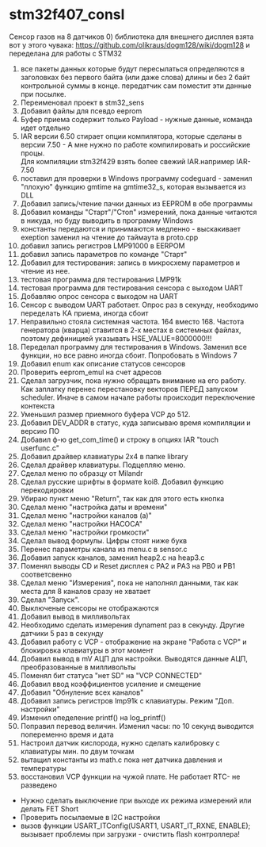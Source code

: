 # stm32f407_consl
Сенсор газов на 8 датчиков
0) библиотека для внешнего дисплея взята вот у этого чувака: https://github.com/olikraus/dogm128/wiki/dogm128 и переделана для работы с STM32
1) все пакеты данных которые будут пересылаться определяются в заголовках
   без первого байта (или даже слова) длины и без 2 байт контрольной суммы в конце.
   передатчик сам поместит эти данные при посылке. 
2) Переименовал проект в stm32_sens
3) Добавил файлы для псевдо eeprom
4) Буфер приема содержит только Payload - нужные данные, команда идет отдельно
5) IAR версии 6.50 стирает опции компилятора, которые сделаны в версии 7.50 - 
   А мне нужно по работе компилировать и российские процы.  
   Для компиляции stm32f429 взять более свежий IAR.например IAR-7.50 
6) поставил для проверки в Windows программу codeguard - заменил "плохую"
   функцию gmtime на gmtime32_s, которая вызывается из DLL
7) Добавил запись/чтение пачки данных из EEPROM в обе программы
8) Добавил команды "Старт"/"Стоп" измерений, пока данные читаются в никуда,
   но буду выводить в программу Windows
9) константы передаются и принимаются медленно - выскакивает exeption
   заменил на чтение до таймаута в proto.cpp
10) добавил запись регистров LMP91000 в EERPOM
11) добавил запись параметров по команде "Старт"
12) Добавил для тестирования: запись в микросхему параметров и чтение из нее.
13) тестовая программа для тестирования LMP91k
14) тестовая программа для тестирования сенсора с выходом UART
15) Добавляю опрос сенсора с выходом на UART
16) Сенсор с выводом UART работает. Опрос раз в секунду, необходимо переделать КА приема, иногда сбоит
17) Неправильно стояла системная частота. 164 вместо 168. Частота генератора (кварца) ставится в 2-х местах
   в системных файлах, поэтому дефиницией указывать HSE_VALUE=8000000!!!
18) Переделал программу для тестирования в Windows. Заменил все функции, но все равно иногда сбоит. Попробовать в Windows 7 
19) Добавил enum как описание статусов сенсоров
20) Проверить eeprom_emul на счет адресов
21) Сделал загрузчик, пока нужно обращать внимание на его работу. Как заплатку перенес перестановку
    векторов ПЕРЕД запуском scheduler. Иначе в самом начале работы происходит переключение контекста
22) Уменьшил размер приемного буфера VCP до 512.
23) Добавил DEV_ADDR в статус, куда записываю время компиляции и версию ПО
24) Добавил ф-ю get_com_time() и строку в опциях IAR "touch userfunc.c"
25) Добавил драйвер клавиатуры 2x4 в папке library
26) Сделал драйвер клавиатуры. Подцепляю меню.
27) Сделал меню по образцу от Milandr
28) Сделал русские шрифты в формате koi8. Добавил функцию перекодировки
29) Убираю пункт меню "Return", так как для этого есть кнопка
30) Сделал меню "настройка даты и времени"
31) Сделал меню "настройки каналов (a)"
32) Сделал меню "настройки НАСОСА"
33) Сделал меню "настройки громкости"
34) Сделал вывод формулы. Цифры стоят ниже букв
35) Перенес параметры канала из menu.c в sensor.c
36) Добавил запуск каналов, заменил heap2.c на heap3.c
37) Поменял выводы CD и Reset дисплея с PA2 и PA3 на PB0 и PB1 соответсвенно
38) Сделал меню "Измерения", пока не наполнял данными, так как места для 8 каналов сразу не хватает
39) Сделал "Запуск".
40) Выключеные сенсоры не отображаются
41) Добавил вывод в милливольтах
42) Необходимо сделать измерения dynament раз в секунду. Другие датчики 5 раз в секунду
43) Добавил работу с VCP - отображение на экране "Работа с VCP" и блокировка клавиатуры в этот момент
44) Добавил вывод в mV АЦП для настройки. Выводятся данные АЦП, преобразованные в милливольты
45) Поменял бит статуса "нет SD" на "VCP CONNECTED"
46) Добавил ввод коэффициентов усиление и смещение
47) Добавил "Обнуление всех каналов"
48) Добавил запись регистров lmp91k с клавиатуры. Режим "Доп. настройки"
49) Изменил опеделение printf() на log_printf()
50) Поправил перевод величин. Изменил часы: по 10 секунд выводится попеременно время и дата
51) Настроил датчик кислорода, нужно сделать калибровку с клавиатуры мин. по двум точкам
52) вытащил константы из math.c пока нет датчика давления и температуры
53) восстановил VCP функции на чужой плате. Не работает RTC- не разведено


 - Нужно сделать выключение при выходе их режима измерений или делать FET Short
 - Проверить посылаемые в I2C настройки
 - вызов функции USART_ITConfig(USART1, USART_IT_RXNE, ENABLE); вызывает проблемы при загрузки  - очистить flash контроллера!
